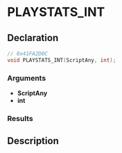 # PLAYSTATS_INT

## Declaration
```cpp
// 0x41FA2D0C
void PLAYSTATS_INT(ScriptAny, int);
```

### Arguments
- **ScriptAny**
- **int**

### Results

## Description
